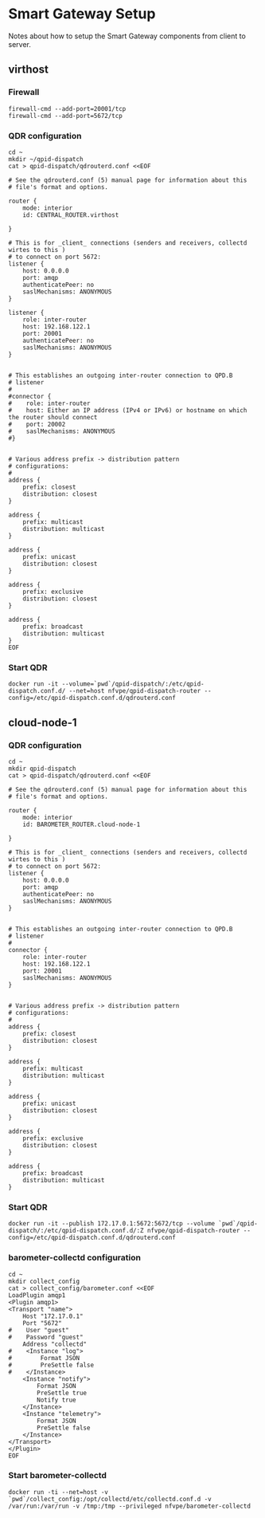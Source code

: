 # Smart Gateway Setup

Notes about how to setup the Smart Gateway components from client to server.

## virthost

### Firewall

    firewall-cmd --add-port=20001/tcp
    firewall-cmd --add-port=5672/tcp

### QDR configuration

    cd ~
    mkdir ~/qpid-dispatch
    cat > qpid-dispatch/qdrouterd.conf <<EOF

    # See the qdrouterd.conf (5) manual page for information about this
    # file's format and options.

    router {
        mode: interior
        id: CENTRAL_ROUTER.virthost

    }

    # This is for _client_ connections (senders and receivers, collectd wirtes to this )
    # to connect on port 5672:
    listener {
        host: 0.0.0.0
        port: amqp
        authenticatePeer: no
        saslMechanisms: ANONYMOUS
    }

    listener {
        role: inter-router
        host: 192.168.122.1
        port: 20001
        authenticatePeer: no
        saslMechanisms: ANONYMOUS
    }


    # This establishes an outgoing inter-router connection to QPD.B
    # listener
    #
    #connector {
    #    role: inter-router
    #    host: Either an IP address (IPv4 or IPv6) or hostname on which the router should connect
    #    port: 20002
    #    saslMechanisms: ANONYMOUS
    #}


    # Various address prefix -> distribution pattern
    # configurations:
    #
    address {
        prefix: closest
        distribution: closest
    }

    address {
        prefix: multicast
        distribution: multicast
    }

    address {
        prefix: unicast
        distribution: closest
    }

    address {
        prefix: exclusive
        distribution: closest
    }

    address {
        prefix: broadcast
        distribution: multicast
    }
    EOF


### Start QDR

    docker run -it --volume=`pwd`/qpid-dispatch/:/etc/qpid-dispatch.conf.d/ --net=host nfvpe/qpid-dispatch-router --config=/etc/qpid-dispatch.conf.d/qdrouterd.conf


## cloud-node-1

### QDR configuration

    cd ~
    mkdir qpid-dispatch
    cat > qpid-dispatch/qdrouterd.conf <<EOF

    # See the qdrouterd.conf (5) manual page for information about this
    # file's format and options.

    router {
        mode: interior
        id: BAROMETER_ROUTER.cloud-node-1

    }

    # This is for _client_ connections (senders and receivers, collectd wirtes to this )
    # to connect on port 5672:
    listener {
        host: 0.0.0.0
        port: amqp
        authenticatePeer: no
        saslMechanisms: ANONYMOUS
    }


    # This establishes an outgoing inter-router connection to QPD.B
    # listener
    #
    connector {
        role: inter-router
        host: 192.168.122.1
        port: 20001
        saslMechanisms: ANONYMOUS
    }


    # Various address prefix -> distribution pattern
    # configurations:
    #
    address {
        prefix: closest
        distribution: closest
    }

    address {
        prefix: multicast
        distribution: multicast
    }

    address {
        prefix: unicast
        distribution: closest
    }

    address {
        prefix: exclusive
        distribution: closest
    }

    address {
        prefix: broadcast
        distribution: multicast
    }

### Start QDR

    docker run -it --publish 172.17.0.1:5672:5672/tcp --volume `pwd`/qpid-dispatch/:/etc/qpid-dispatch.conf.d/:Z nfvpe/qpid-dispatch-router --config=/etc/qpid-dispatch.conf.d/qdrouterd.conf

### barometer-collectd configuration

    cd ~
    mkdir collect_config
    cat > collect_config/barometer.conf <<EOF
    LoadPlugin amqp1
    <Plugin amqp1>
    <Transport "name">
        Host "172.17.0.1"
        Port "5672"
    #    User "guest"
    #    Password "guest"
        Address "collectd"
    #    <Instance "log">
    #        Format JSON
    #        PreSettle false
    #    </Instance>
        <Instance "notify">
            Format JSON
            PreSettle true
            Notify true
        </Instance>
        <Instance "telemetry">
            Format JSON
            PreSettle false
        </Instance>
    </Transport>
    </Plugin>
    EOF

### Start barometer-collectd

    docker run -ti --net=host -v `pwd`/collect_config:/opt/collectd/etc/collectd.conf.d -v /var/run:/var/run -v /tmp:/tmp --privileged nfvpe/barometer-collectd
